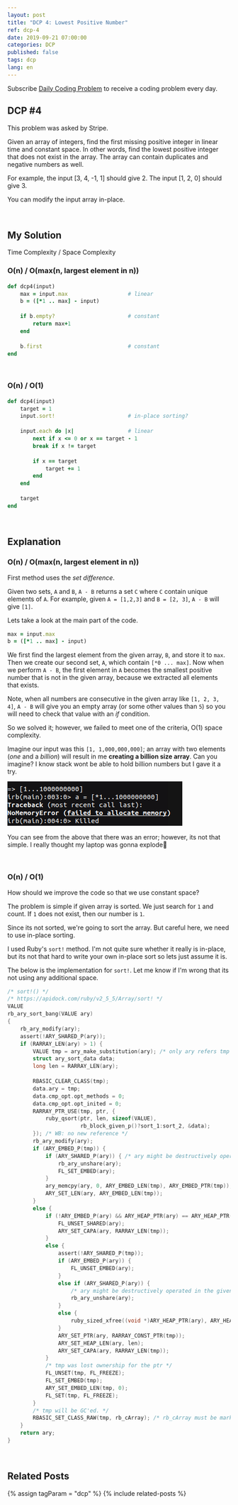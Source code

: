 ```yaml
---
layout: post
title: "DCP 4: Lowest Positive Number"
ref: dcp-4
date: 2019-09-21 07:00:00
categories: DCP
published: false
tags: dcp
lang: en
---
```


Subscribe [Daily Coding Problem](https://www.dailycodingproblem.com) to receive a coding problem every day. 

## **DCP #4** <a id="dcp4"></a>
This problem was asked by Stripe.

Given an array of integers, find the first missing positive integer in linear time and constant space. In other words, find the lowest positive integer that does not exist in the array. The array can contain duplicates and negative numbers as well.

For example, the input [3, 4, -1, 1] should give 2. The input [1, 2, 0] should give 3.

You can modify the input array in-place.

<br>

## **My Solution**
Time Complexity / Space Complexity

### O(n) / O(max(n, largest element in n))
```ruby
def dcp4(input)
    max = input.max                   # linear
    b = ([*1 .. max] - input)

    if b.empty?                       # constant
        return max+1 
    end

    b.first                           # constant
end
```

<br>

### O(n) / O(1)
```ruby
def dcp4(input)
    target = 1
    input.sort!                       # in-place sorting?

    input.each do |x|                 # linear
        next if x <= 0 or x == target - 1
        break if x != target

        if x == target
            target += 1
        end
    end

    target
end
```
<br>

## **Explanation**

### O(n) / O(max(n, largest element in n))

First method uses the _set difference_.

Given two sets, `A` and `B`, `A - B` returns a set `C` where `C` contain unique elements of `A`. For example, given `A = [1,2,3]` and `B = [2, 3]`, `A - B` will give `[1]`. 

Lets take a look at the main part of the code.

```ruby
max = input.max
b = ([*1 .. max] - input)
```

We first find the largest element from the given array, `B`, and store it to `max`. Then we create our second set, `A`, which contain `[*0 ... max]`. Now when we perform `A - B`, the first element in `A` becomes the smallest positive number that is not in the given array, because we extracted all elements that exists.

Note, when all numbers are consecutive in the given array like `[1, 2, 3, 4]`, `A - B` will give you an empty array (or some other values than `5`) so you will need to check that value with an _if_ condition.

So we solved it; however, we failed to meet one of the criteria, O(1) space complexity.

Imagine our input was this `[1, 1,000,000,000]`; an array with two elements (_one_ and a _billion_) will result in me **creating a billion size array**. Can you imagine? I know stack wont be able to hold billion numbers but I gave it a try.

![Memory](/assets/images/dcp/problem4/memory.png)

You can see from the above that there was an error; however, its not that simple. I really thought my laptop was gonna explode💢

<br>

### O(n) / O(1)
How should we improve the code so that we use constant space?

The problem is simple if given array is sorted. We just search for `1` and count.
If `1` does not exist, then our number is `1`.


Since its not sorted, we're going to sort the array. But careful here, we need to use in-place sorting. 

I used Ruby's `sort!` method. I'm not quite sure whether it really is in-place, but its not that hard to write your own in-place sort so lets just assume it is.

The below is the implementation for `sort!`. Let me know if I'm wrong that its not using any additional space.

```c
/* sort!() */
/* https://apidock.com/ruby/v2_5_5/Array/sort! */
VALUE
rb_ary_sort_bang(VALUE ary)
{
    rb_ary_modify(ary);
    assert(!ARY_SHARED_P(ary));
    if (RARRAY_LEN(ary) > 1) {
        VALUE tmp = ary_make_substitution(ary); /* only ary refers tmp */
        struct ary_sort_data data;
        long len = RARRAY_LEN(ary);

        RBASIC_CLEAR_CLASS(tmp);
        data.ary = tmp;
        data.cmp_opt.opt_methods = 0;
        data.cmp_opt.opt_inited = 0;
        RARRAY_PTR_USE(tmp, ptr, {
            ruby_qsort(ptr, len, sizeof(VALUE),
                       rb_block_given_p()?sort_1:sort_2, &data);
        }); /* WB: no new reference */
        rb_ary_modify(ary);
        if (ARY_EMBED_P(tmp)) {
            if (ARY_SHARED_P(ary)) { /* ary might be destructively operated in the given block */
                rb_ary_unshare(ary);
                FL_SET_EMBED(ary);
            }
            ary_memcpy(ary, 0, ARY_EMBED_LEN(tmp), ARY_EMBED_PTR(tmp));
            ARY_SET_LEN(ary, ARY_EMBED_LEN(tmp));
        }
        else {
            if (!ARY_EMBED_P(ary) && ARY_HEAP_PTR(ary) == ARY_HEAP_PTR(tmp)) {
                FL_UNSET_SHARED(ary);
                ARY_SET_CAPA(ary, RARRAY_LEN(tmp));
            }
            else {
                assert(!ARY_SHARED_P(tmp));
                if (ARY_EMBED_P(ary)) {
                    FL_UNSET_EMBED(ary);
                }
                else if (ARY_SHARED_P(ary)) {
                    /* ary might be destructively operated in the given block */
                    rb_ary_unshare(ary);
                }
                else {
                    ruby_sized_xfree((void *)ARY_HEAP_PTR(ary), ARY_HEAP_SIZE(ary));
                }
                ARY_SET_PTR(ary, RARRAY_CONST_PTR(tmp));
                ARY_SET_HEAP_LEN(ary, len);
                ARY_SET_CAPA(ary, RARRAY_LEN(tmp));
            }
            /* tmp was lost ownership for the ptr */
            FL_UNSET(tmp, FL_FREEZE);
            FL_SET_EMBED(tmp);
            ARY_SET_EMBED_LEN(tmp, 0);
            FL_SET(tmp, FL_FREEZE);
        }
        /* tmp will be GC'ed. */
        RBASIC_SET_CLASS_RAW(tmp, rb_cArray); /* rb_cArray must be marked */
    }
    return ary;
}
```
<br>

## **Related Posts**
{% assign tagParam = "dcp" %}
{% include related-posts %}
